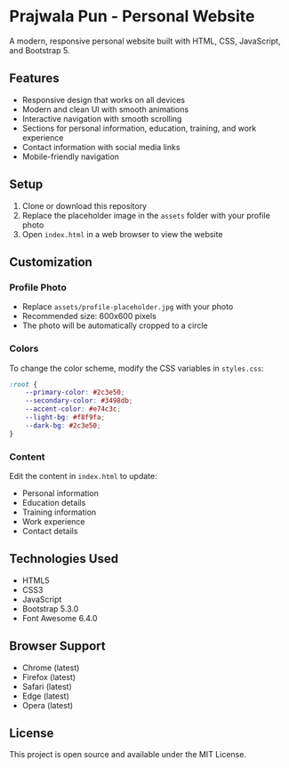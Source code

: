 # Prajwala Pun - Personal Website

A modern, responsive personal website built with HTML, CSS, JavaScript, and Bootstrap 5.

## Features

- Responsive design that works on all devices
- Modern and clean UI with smooth animations
- Interactive navigation with smooth scrolling
- Sections for personal information, education, training, and work experience
- Contact information with social media links
- Mobile-friendly navigation

## Setup

1. Clone or download this repository
2. Replace the placeholder image in the `assets` folder with your profile photo
3. Open `index.html` in a web browser to view the website

## Customization

### Profile Photo
- Replace `assets/profile-placeholder.jpg` with your photo
- Recommended size: 600x600 pixels
- The photo will be automatically cropped to a circle

### Colors
To change the color scheme, modify the CSS variables in `styles.css`:
```css
:root {
    --primary-color: #2c3e50;
    --secondary-color: #3498db;
    --accent-color: #e74c3c;
    --light-bg: #f8f9fa;
    --dark-bg: #2c3e50;
}
```

### Content
Edit the content in `index.html` to update:
- Personal information
- Education details
- Training information
- Work experience
- Contact details

## Technologies Used

- HTML5
- CSS3
- JavaScript
- Bootstrap 5.3.0
- Font Awesome 6.4.0

## Browser Support

- Chrome (latest)
- Firefox (latest)
- Safari (latest)
- Edge (latest)
- Opera (latest)

## License

This project is open source and available under the MIT License. 